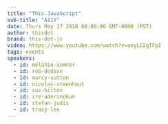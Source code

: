 ```yaml
---
title: "This.JavaScript"
sub-title: "A11Y"
date: Thurs May 17 2018 08:00:00 GMT-0800 (PST)
author: thisdot
brand: this-dot-js
video: https://www.youtube.com/watch?v=aoyLG2gTFpI
tags: events
speakers:
  - id: melanie-sumner
  - id: rob-dodson
  - id: marcy-sutton
  - id: nicolas-steenhout
  - id: suz-hilton
  - id: ire-aderinokun
  - id: stefan-judis
  - id: tracy-lee
---
```

